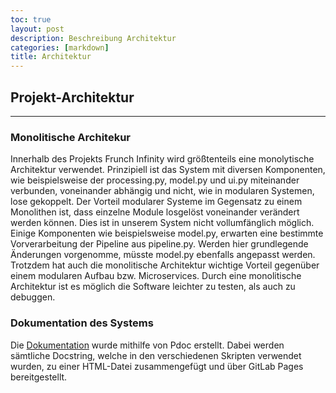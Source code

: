 ```yaml
---
toc: true
layout: post
description: Beschreibung Architektur
categories: [markdown]
title: Architektur
---
```

## Projekt-Architektur 
---
### Monolitische Architekur

Innerhalb des Projekts Frunch Infinity wird größtenteils eine monolytische Architektur verwendet. Prinzipiell ist das System mit diversen Komponenten, wie beispielsweise der processing.py, model.py und ui.py miteinander verbunden, voneinander abhängig und nicht, wie in modularen Systemen, lose gekoppelt.
Der Vorteil modularer Systeme im Gegensatz zu einem Monolithen ist, dass einzelne Module losgelöst voneinander verändert werden können. Dies ist in unserem System nicht vollumfänglich möglich. Einige Komponenten wie beispielsweise model.py, erwarten eine bestimmte Vorverarbeitung der Pipeline aus pipeline.py. Werden hier grundlegende Änderungen vorgenomme, müsste model.py ebenfalls angepasst werden. 
Trotzdem hat auch die monolitische Architektur wichtige Vorteil gegenüber einem modularen Aufbau bzw. Microservices. Durch eine monolitische Architektur ist es möglich die Software leichter zu testen, als auch zu debuggen.

### Dokumentation des Systems

Die [Dokumentation](https://dalibor.mitic.pages.web.fh-kufstein.ac.at/se2_project/src) wurde mithilfe von Pdoc erstellt. Dabei werden sämtliche Docstring, welche in den verschiedenen Skripten verwendet wurden, zu einer HTML-Datei zusammengefügt und über GitLab Pages bereitgestellt.
